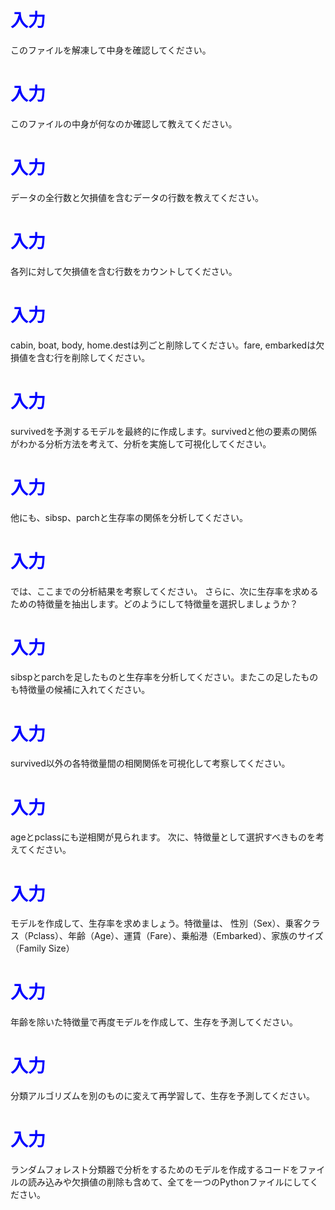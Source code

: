 # <span style="color:blue">入力</span>
このファイルを解凍して中身を確認してください。


# <span style="color:blue">入力</span>
このファイルの中身が何なのか確認して教えてください。


# <span style="color:blue">入力</span>
データの全行数と欠損値を含むデータの行数を教えてください。


# <span style="color:blue">入力</span>
各列に対して欠損値を含む行数をカウントしてください。


# <span style="color:blue">入力</span>
cabin, boat, body, home.destは列ごと削除してください。fare, embarkedは欠損値を含む行を削除してください。


# <span style="color:blue">入力</span>
survivedを予測するモデルを最終的に作成します。survivedと他の要素の関係がわかる分析方法を考えて、分析を実施して可視化してください。



# <span style="color:blue">入力</span>
他にも、sibsp、parchと生存率の関係を分析してください。


# <span style="color:blue">入力</span>
では、ここまでの分析結果を考察してください。
さらに、次に生存率を求めるための特徴量を抽出します。どのようにして特徴量を選択しましょうか？


# <span style="color:blue">入力</span>
sibspとparchを足したものと生存率を分析してください。またこの足したものも特徴量の候補に入れてください。


# <span style="color:blue">入力</span>
survived以外の各特徴量間の相関関係を可視化して考察してください。


# <span style="color:blue">入力</span>
ageとpclassにも逆相関が見られます。
次に、特徴量として選択すべきものを考えてください。


# <span style="color:blue">入力</span>
モデルを作成して、生存率を求めましょう。特徴量は、
性別（Sex）、乗客クラス（Pclass）、年齢（Age）、運賃（Fare）、乗船港（Embarked）、家族のサイズ（Family Size）


# <span style="color:blue">入力</span>
年齢を除いた特徴量で再度モデルを作成して、生存を予測してください。


# <span style="color:blue">入力</span>
分類アルゴリズムを別のものに変えて再学習して、生存を予測してください。


# <span style="color:blue">入力</span>
ランダムフォレスト分類器で分析をするためのモデルを作成するコードをファイルの読み込みや欠損値の削除も含めて、全てを一つのPythonファイルにしてください。